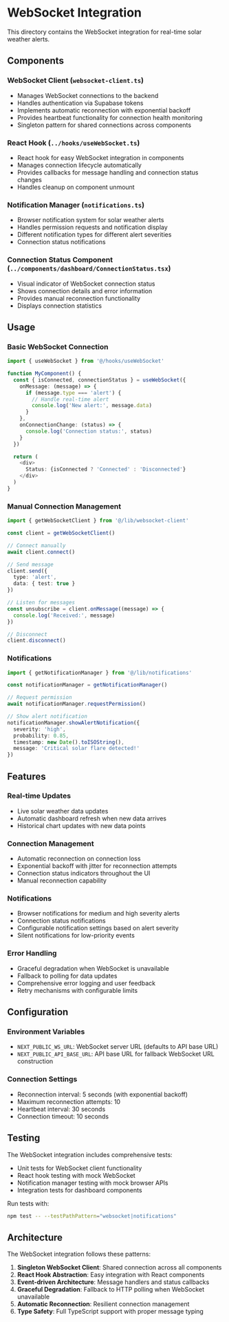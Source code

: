 # WebSocket Integration

This directory contains the WebSocket integration for real-time solar weather alerts.

## Components

### WebSocket Client (`websocket-client.ts`)
- Manages WebSocket connections to the backend
- Handles authentication via Supabase tokens
- Implements automatic reconnection with exponential backoff
- Provides heartbeat functionality for connection health monitoring
- Singleton pattern for shared connections across components

### React Hook (`../hooks/useWebSocket.ts`)
- React hook for easy WebSocket integration in components
- Manages connection lifecycle automatically
- Provides callbacks for message handling and connection status changes
- Handles cleanup on component unmount

### Notification Manager (`notifications.ts`)
- Browser notification system for solar weather alerts
- Handles permission requests and notification display
- Different notification types for different alert severities
- Connection status notifications

### Connection Status Component (`../components/dashboard/ConnectionStatus.tsx`)
- Visual indicator of WebSocket connection status
- Shows connection details and error information
- Provides manual reconnection functionality
- Displays connection statistics

## Usage

### Basic WebSocket Connection
```typescript
import { useWebSocket } from '@/hooks/useWebSocket'

function MyComponent() {
  const { isConnected, connectionStatus } = useWebSocket({
    onMessage: (message) => {
      if (message.type === 'alert') {
        // Handle real-time alert
        console.log('New alert:', message.data)
      }
    },
    onConnectionChange: (status) => {
      console.log('Connection status:', status)
    }
  })

  return (
    <div>
      Status: {isConnected ? 'Connected' : 'Disconnected'}
    </div>
  )
}
```

### Manual Connection Management
```typescript
import { getWebSocketClient } from '@/lib/websocket-client'

const client = getWebSocketClient()

// Connect manually
await client.connect()

// Send message
client.send({
  type: 'alert',
  data: { test: true }
})

// Listen for messages
const unsubscribe = client.onMessage((message) => {
  console.log('Received:', message)
})

// Disconnect
client.disconnect()
```

### Notifications
```typescript
import { getNotificationManager } from '@/lib/notifications'

const notificationManager = getNotificationManager()

// Request permission
await notificationManager.requestPermission()

// Show alert notification
notificationManager.showAlertNotification({
  severity: 'high',
  probability: 0.85,
  timestamp: new Date().toISOString(),
  message: 'Critical solar flare detected!'
})
```

## Features

### Real-time Updates
- Live solar weather data updates
- Automatic dashboard refresh when new data arrives
- Historical chart updates with new data points

### Connection Management
- Automatic reconnection on connection loss
- Exponential backoff with jitter for reconnection attempts
- Connection status indicators throughout the UI
- Manual reconnection capability

### Notifications
- Browser notifications for medium and high severity alerts
- Connection status notifications
- Configurable notification settings based on alert severity
- Silent notifications for low-priority events

### Error Handling
- Graceful degradation when WebSocket is unavailable
- Fallback to polling for data updates
- Comprehensive error logging and user feedback
- Retry mechanisms with configurable limits

## Configuration

### Environment Variables
- `NEXT_PUBLIC_WS_URL`: WebSocket server URL (defaults to API base URL)
- `NEXT_PUBLIC_API_BASE_URL`: API base URL for fallback WebSocket URL construction

### Connection Settings
- Reconnection interval: 5 seconds (with exponential backoff)
- Maximum reconnection attempts: 10
- Heartbeat interval: 30 seconds
- Connection timeout: 10 seconds

## Testing

The WebSocket integration includes comprehensive tests:

- Unit tests for WebSocket client functionality
- React hook testing with mock WebSocket
- Notification manager testing with mock browser APIs
- Integration tests for dashboard components

Run tests with:
```bash
npm test -- --testPathPattern="websocket|notifications"
```

## Architecture

The WebSocket integration follows these patterns:

1. **Singleton WebSocket Client**: Shared connection across all components
2. **React Hook Abstraction**: Easy integration with React components
3. **Event-driven Architecture**: Message handlers and status callbacks
4. **Graceful Degradation**: Fallback to HTTP polling when WebSocket unavailable
5. **Automatic Reconnection**: Resilient connection management
6. **Type Safety**: Full TypeScript support with proper message typing